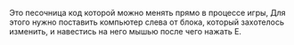 Это песочница код которой можно менять прямо в процессе игры, Для этого нужно поставить компьютер слева от блока, который захотелось изменить, и навестись на него мышью после чего нажать E.
